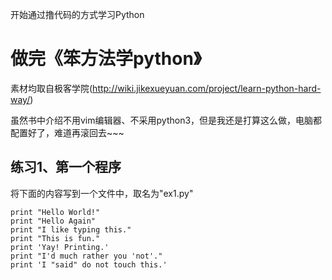 开始通过撸代码的方式学习Python
# 做完《笨方法学python》
素材均取自极客学院(http://wiki.jikexueyuan.com/project/learn-python-hard-way/)

虽然书中介绍不用vim编辑器、不采用python3，但是我还是打算这么做，电脑都配置好了，难道再滚回去~~~
## 练习1、第一个程序
将下面的内容写到一个文件中，取名为"ex1.py"

```
print "Hello World!"
print "Hello Again"
print "I like typing this."
print "This is fun."
print 'Yay! Printing.'
print "I'd much rather you 'not'."
print 'I "said" do not touch this.'
```

